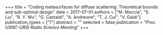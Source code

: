 +++
title = "Coding metasurfaces for diffuse scattering: Theoretical bounds and sub-optimal design"
date = 2017-07-01
authors = ["M. Moccia", "S. Liu", "R. Y. Wu", "G. Castaldi", "A. Andreone", "T. J. Cui", "V. Galdi"]
publication_types = ["1"]
abstract = ""
selected = false
publication = "*Proc. USNC-URSI Radio Science Meeting*"
+++

